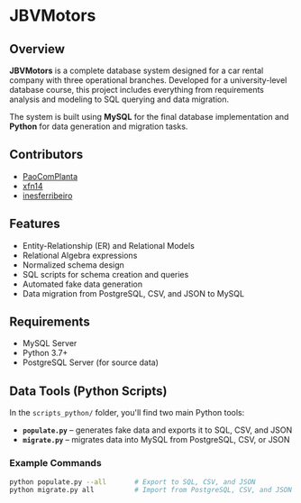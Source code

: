 # JBVMotors

## Overview

**JBVMotors** is a complete database system designed for a car rental company with three operational branches. Developed for a university-level database course, this project includes everything from requirements analysis and modeling to SQL querying and data migration.

The system is built using **MySQL** for the final database implementation and **Python** for data generation and migration tasks.

## Contributors

* [PaoComPlanta](https://github.com/paocomplanta)
* [xfn14](https://github.com/xfn14)
* [inesferribeiro](https://github.com/inesferribeiro)

## Features

- Entity-Relationship (ER) and Relational Models  
- Relational Algebra expressions  
- Normalized schema design  
- SQL scripts for schema creation and queries  
- Automated fake data generation  
- Data migration from PostgreSQL, CSV, and JSON to MySQL

## Requirements

- MySQL Server  
- Python 3.7+  
- PostgreSQL Server (for source data)

## Data Tools (Python Scripts)

In the `scripts_python/` folder, you'll find two main Python tools:

- **`populate.py`** – generates fake data and exports it to SQL, CSV, and JSON  
- **`migrate.py`** – migrates data into MySQL from PostgreSQL, CSV, or JSON  

### Example Commands

```bash
python populate.py --all       # Export to SQL, CSV, and JSON
python migrate.py all          # Import from PostgreSQL, CSV, and JSON into MySQL
